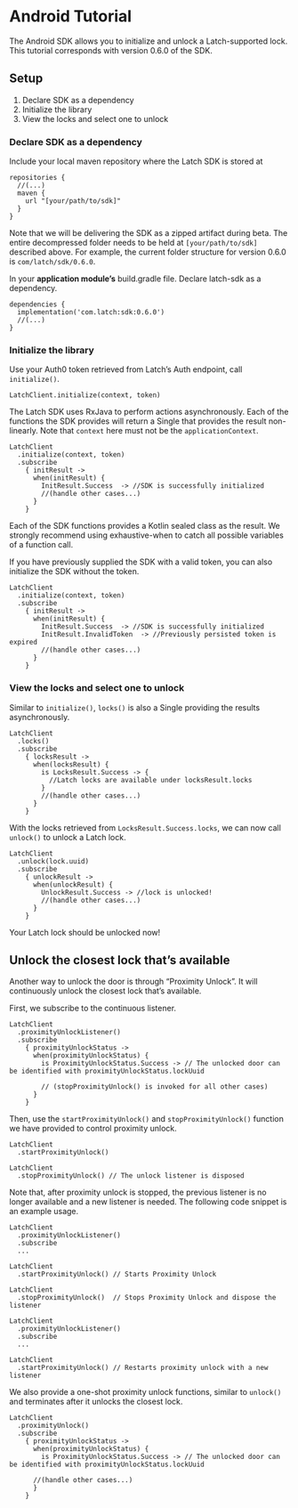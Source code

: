 # Android Tutorial

The Android SDK allows you to initialize and unlock a Latch-supported lock. This tutorial corresponds with version 0.6.0 of the SDK.

## Setup

1. Declare SDK as a dependency
1. Initialize the library
1. View the locks and select one to unlock

### Declare SDK as a dependency

Include your local maven repository where the Latch SDK is stored at

```
repositories {
  //(...)
  maven {
    url "[your/path/to/sdk]"
  }
}
```

Note that we will be delivering the SDK as a zipped artifact during beta. The entire decompressed folder needs to be held at `[your/path/to/sdk]` described above. For example, the current folder structure for version 0.6.0 is `com/latch/sdk/0.6.0`.

In your **application module’s** build.gradle file. Declare latch-sdk as a dependency.

```
dependencies {
  implementation('com.latch:sdk:0.6.0')
  //(...)
}
```

### Initialize the library

Use your Auth0 token retrieved from Latch’s Auth endpoint, call `initialize()`.

```
LatchClient.initialize(context, token)
```

The Latch SDK uses RxJava to perform actions asynchronously. Each of the functions the SDK provides will return a Single that provides the result non-linearly.
Note that `context` here must not be the `applicationContext`.

```
LatchClient
  .initialize(context, token)
  .subscribe
    { initResult ->
      when(initResult) {
        InitResult.Success  -> //SDK is successfully initialized
        //(handle other cases...)
      }
    }
```

Each of the SDK functions provides a Kotlin sealed class as the result. We strongly recommend using exhaustive-when to catch all possible variables of a function call.

If you have previously supplied the SDK with a valid token, you can also initialize the SDK without the token.

```
LatchClient
  .initialize(context, token)
  .subscribe
    { initResult ->
      when(initResult) {
        InitResult.Success  -> //SDK is successfully initialized
        InitResult.InvalidToken  -> //Previously persisted token is expired 
        //(handle other cases...)
      }
    }
```

### View the locks and select one to unlock

Similar to `initialize()`, `locks()` is also a Single providing the results asynchronously.

```
LatchClient
  .locks()
  .subscribe
    { locksResult ->
      when(locksResult) {
        is LocksResult.Success -> {
          //Latch locks are available under locksResult.locks
        }
        //(handle other cases...)
      }
    }
```

With the locks retrieved from `LocksResult.Success.locks`, we can now call `unlock()` to unlock a Latch lock.

```
LatchClient
  .unlock(lock.uuid)
  .subscribe
    { unlockResult ->
      when(unlockResult) {
        UnlockResult.Success -> //lock is unlocked!
        //(handle other cases...)
      }
    }
```

Your Latch lock should be unlocked now!

## Unlock the closest lock that’s available

Another way to unlock the door is through “Proximity Unlock”. It will continuously unlock the closest lock that’s available.

First, we subscribe to the continuous listener.

```
LatchClient
  .proximityUnlockListener()
  .subscribe 
    { proximityUnlockStatus ->
      when(proximityUnlockStatus) {
        is ProximityUnlockStatus.Success -> // The unlocked door can be identified with proximityUnlockStatus.lockUuid
		
        // (stopProximityUnlock() is invoked for all other cases)
      }
    }
```

Then, use the `startProximityUnlock()` and `stopProximityUnlock()` function we have provided to control proximity unlock.

```
LatchClient
  .startProximityUnlock()
```

```
LatchClient
  .stopProximityUnlock() // The unlock listener is disposed
```

Note that, after proximity unlock is stopped, the previous listener is no longer available and a new listener is needed. The following code snippet is an example usage.

```
LatchClient
  .proximityUnlockListener()
  .subscribe 
  ...

LatchClient
  .startProximityUnlock() // Starts Proximity Unlock

LatchClient
  .stopProximityUnlock()  // Stops Proximity Unlock and dispose the listener

LatchClient
  .proximityUnlockListener()  
  .subscribe 
  ...
  
LatchClient
  .startProximityUnlock() // Restarts proximity unlock with a new listener
```

We also provide a one-shot proximity unlock functions, similar to `unlock()` and terminates after it unlocks the closest lock.

```
LatchClient
  .proximityUnlock()
  .subscribe 
    { proximityUnlockStatus ->
      when(proximityUnlockStatus) {
        is ProximityUnlockStatus.Success -> // The unlocked door can be identified with proximityUnlockStatus.lockUuid

	  //(handle other cases...) 
      }  
    }
```




